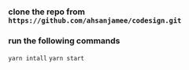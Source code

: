 ### clone the repo from `https://github.com/ahsanjamee/codesign.git`
### run the following commands 
 `yarn intall`
 `yarn start`